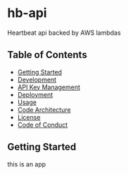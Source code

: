 # hb-api  

Heartbeat api backed by AWS lambdas

## Table of Contents  

- [Getting Started](./readme.md#getting-started)  
- [Development](docs/development.md)  
- [API Key Management](docs/api-key-management.md)  
- [Deployment](docs/deployment.md)  
- [Usage](docs/usage.md)  
- [Code Architecture](docs/code-architecture.md)  
- [License](LICENSE)  
- [Code of Conduct](CODE_OF_CONDUCT.md)  

## Getting Started  

this is an app